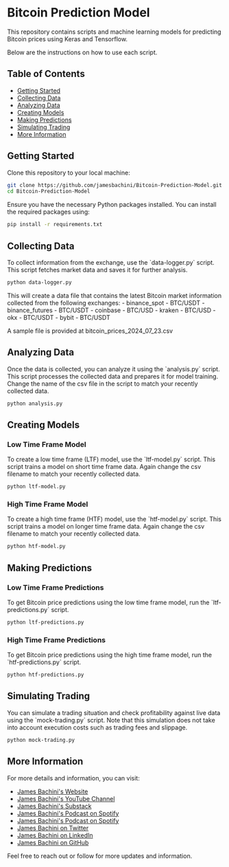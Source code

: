 
# Bitcoin Prediction Model

This repository contains scripts and machine learning models for predicting Bitcoin prices using Keras and Tensorflow.

Below are the instructions on how to use each script.

## Table of Contents

- [Getting Started](#getting-started)
- [Collecting Data](#collecting-data)
- [Analyzing Data](#analyzing-data)
- [Creating Models](#creating-models)
- [Making Predictions](#making-predictions)
- [Simulating Trading](#simulating-trading)
- [More Information](#more-information)

## Getting Started

Clone this repository to your local machine:

```bash
git clone https://github.com/jamesbachini/Bitcoin-Prediction-Model.git
cd Bitcoin-Prediction-Model
```

Ensure you have the necessary Python packages installed. You can install the required packages using:

```bash
pip install -r requirements.txt
```

## Collecting Data

To collect information from the exchange, use the \`data-logger.py\` script. This script fetches market data and saves it for further analysis.

```bash
python data-logger.py
```

This will create a data file that contains the latest Bitcoin market information collected from the following exchanges:
    - binance_spot - BTC/USDT
    - binance_futures - BTC/USDT
    - coinbase - BTC/USD
    - kraken - BTC/USD
    - okx - BTC/USDT
    - bybit - BTC/USDT

A sample file is provided at bitcoin_prices_2024_07_23.csv

## Analyzing Data

Once the data is collected, you can analyze it using the \`analysis.py\` script. This script processes the collected data and prepares it for model training. Change the name of the csv file in the script to match your recently collected data.

```bash
python analysis.py
```

## Creating Models

### Low Time Frame Model

To create a low time frame (LTF) model, use the \`ltf-model.py\` script. This script trains a model on short time frame data. Again change the csv filename to match your recently collected data.

```bash
python ltf-model.py
```

### High Time Frame Model

To create a high time frame (HTF) model, use the \`htf-model.py\` script. This script trains a model on longer time frame data. Again change the csv filename to match your recently collected data.

```bash
python htf-model.py
```

## Making Predictions

### Low Time Frame Predictions

To get Bitcoin price predictions using the low time frame model, run the \`ltf-predictions.py\` script.

```bash
python ltf-predictions.py
```

### High Time Frame Predictions

To get Bitcoin price predictions using the high time frame model, run the \`htf-predictions.py\` script.

```bash
python htf-predictions.py
```

## Simulating Trading

You can simulate a trading situation and check profitability against live data using the \`mock-trading.py\` script. Note that this simulation does not take into account execution costs such as trading fees and slippage.

```bash
python mock-trading.py
```

## More Information

For more details and information, you can visit:

- [James Bachini's Website](https://jamesbachini.com)
- [James Bachini's YouTube Channel](https://www.youtube.com/c/JamesBachini?sub_confirmation=1)
- [James Bachini's Substack](https://bachini.substack.com)
- [James Bachini's Podcast on Spotify](https://podcasters.spotify.com/pod/show/jamesbachini)
- [James Bachini's Podcast on Spotify](https://open.spotify.com/show/2N0D9nvdxoe9rY3jxE4nOZ)
- [James Bachini on Twitter](https://twitter.com/james_bachini)
- [James Bachini on LinkedIn](https://www.linkedin.com/in/james-bachini/)
- [James Bachini on GitHub](https://github.com/jamesbachini)

Feel free to reach out or follow for more updates and information.
